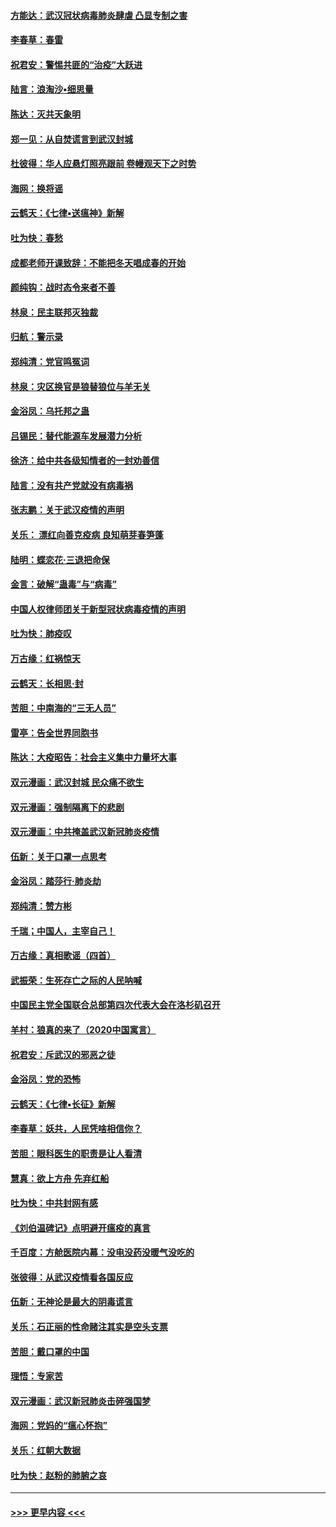 #### [方能达：武汉冠状病毒肺炎肆虐 凸显专制之害](../pages/nsc993/n11877475.md?t=02190102) 
#### [李春草：春雷](../pages/nsc993/n11876287.md?t=02190102) 
#### [祝君安：警惕共匪的“治疫”大跃进](../pages/nsc993/n11876084.md?t=02190102) 
#### [陆言：浪淘沙•细思量](../pages/nsc993/n11876071.md?t=02190102) 
#### [陈达：灭共天象明](../pages/nsc993/n11876063.md?t=02190102) 
#### [郑一见：从自焚谎言到武汉封城](../pages/nsc993/n11875621.md?t=02190102) 
#### [杜彼得：华人应悬灯照亮跟前 卷幔观天下之时势](../pages/nsc993/n11874822.md?t=02190102) 
#### [海网：换将谣](../pages/nsc993/n11873712.md?t=02190102) 
#### [云鹤天：《七律▪送瘟神》新解](../pages/nsc993/n11873598.md?t=02190102) 
#### [吐为快：春愁](../pages/nsc993/n11872801.md?t=02190102) 
#### [成都老师开课致辞：不能把冬天唱成春的开始](../pages/nsc993/n11872653.md?t=02190102) 
#### [颜纯钩：战时态令来者不善](../pages/nsc993/n11872011.md?t=02190102) 
#### [林泉：民主联邦灭独裁](../pages/nsc993/n11870998.md?t=02190102) 
#### [归航：警示录](../pages/nsc993/n11870963.md?t=02190102) 
#### [郑纯清：党官鸣冤词](../pages/nsc993/n11870938.md?t=02190102) 
#### [林泉：灾区换官是狼替狼位与羊无关](../pages/nsc993/n11870896.md?t=02190102) 
#### [金浴凤：乌托邦之蛊](../pages/nsc993/n11870879.md?t=02190102) 
#### [吕锡民：替代能源车发展潜力分析](../pages/nsc993/n11870656.md?t=02190102) 
#### [徐济：给中共各级知情者的一封劝善信](../pages/nsc993/n11868561.md?t=02190102) 
#### [陆言：没有共产党就没有病毒祸](../pages/nsc993/n11868232.md?t=02190102) 
#### [张志鹏：关于武汉疫情的声明](../pages/nsc993/n11867182.md?t=02190102) 
#### [关乐： 漂红向善克疫病 良知萌芽春笋蓬](../pages/nsc993/n11865710.md?t=02190102) 
#### [陆明：蝶恋花‧三退把命保](../pages/nsc993/n11865673.md?t=02190102) 
#### [金言：破解“蛊毒”与“病毒”](../pages/nsc993/n11864103.md?t=02190102) 
#### [中国人权律师团关于新型冠状病毒疫情的声明](../pages/nsc993/n11864249.md?t=02190102) 
#### [吐为快：肺疫叹](../pages/nsc993/n11864027.md?t=02190102) 
#### [万古缘：红祸惊天](../pages/nsc993/n11864079.md?t=02190102) 
#### [云鹤天：长相思‧封](../pages/nsc993/n11864006.md?t=02190102) 
#### [苦胆：中南海的“三无人员”](../pages/nsc993/n11862997.md?t=02190102) 
#### [雷亭：告全世界同胞书](../pages/nsc993/n11862572.md?t=02190102) 
#### [陈达：大疫昭告：社会主义集中力量坏大事](../pages/nsc993/n11859419.md?t=02190102) 
#### [双元漫画：武汉封城 民众痛不欲生](../pages/nsc993/n11859287.md?t=02190102) 
#### [双元漫画：强制隔离下的悲剧](../pages/nsc993/n11859244.md?t=02190102) 
#### [双元漫画：中共掩盖武汉新冠肺炎疫情](../pages/nsc993/n11858249.md?t=02190102) 
#### [伍新：关于口罩一点思考](../pages/nsc993/n11859195.md?t=02190102) 
#### [金浴凤：踏莎行‧肺炎劫](../pages/nsc993/n11858227.md?t=02190102) 
#### [郑纯清：赞方彬](../pages/nsc993/n11856803.md?t=02190102) 
#### [千瑞；中国人，主宰自己！](../pages/nsc993/n11856793.md?t=02190102) 
#### [万古缘：真相歌谣（四首）](../pages/nsc993/n11856263.md?t=02190102) 
#### [武振荣：生死存亡之际的人民呐喊](../pages/nsc993/n11856256.md?t=02190102) 
#### [中国民主党全国联合总部第四次代表大会在洛杉矶召开](../pages/nsc993/n11856344.md?t=02190102) 
#### [羊村：狼真的来了（2020中国寓言）](../pages/nsc993/n11856229.md?t=02190102) 
#### [祝君安：斥武汉的邪恶之徒](../pages/nsc993/n11855861.md?t=02190102) 
#### [金浴凤：党的恐怖](../pages/nsc993/n11855849.md?t=02190102) 
#### [云鹤天：《七律▪长征》新解](../pages/nsc993/n11855479.md?t=02190102) 
#### [李春草：妖共，人民凭啥相信你？](../pages/nsc993/n11855196.md?t=02190102) 
#### [苦胆：眼科医生的职责是让人看清](../pages/nsc993/n11853840.md?t=02190102) 
#### [慧真：欲上方舟 先弃红船](../pages/nsc993/n11853483.md?t=02190102) 
#### [吐为快：中共封网有感](../pages/nsc993/n11852575.md?t=02190102) 
#### [《刘伯温碑记》点明避开瘟疫的真言](../pages/nsc993/n11852128.md?t=02190102) 
#### [千百度：方舱医院内幕：没电没药没暖气没吃的](../pages/nsc993/n11850211.md?t=02190102) 
#### [张彼得：从武汉疫情看各国反应](../pages/nsc993/n11850102.md?t=02190102) 
#### [伍新：无神论是最大的阴毒谎言](../pages/nsc993/n11846129.md?t=02190102) 
#### [关乐：石正丽的性命赌注其实是空头支票](../pages/nsc993/n11846109.md?t=02190102) 
#### [苦胆：戴口罩的中国](../pages/nsc993/n11845576.md?t=02190102) 
#### [理悟：专家苦](../pages/nsc993/n11845564.md?t=02190102) 
#### [双元漫画：武汉新冠肺炎击碎强国梦](../pages/nsc993/n11843320.md?t=02190102) 
#### [海网：党妈的“瘟心怀抱”](../pages/nsc993/n11840740.md?t=02190102) 
#### [关乐：红朝大数据](../pages/nsc993/n11840675.md?t=02190102) 
#### [吐为快：赵粉的肺腑之哀](../pages/nsc993/n11840618.md?t=02190102) 

----
#### [ >>> 更早内容 <<< ](../indexes/nsc993-earlier.md)
